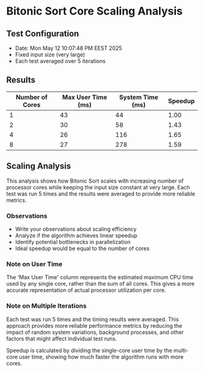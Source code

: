 # Bitonic Sort Core Scaling Analysis

## Test Configuration
- Date: Mon May 12 10:07:48 PM EEST 2025
- Fixed input size (very large)
- Each test averaged over 5 iterations

## Results

| Number of Cores | Max User Time (ms) | System Time (ms) | Speedup |
|-----------------|-------------------|------------------|---------|
| 1 | 43 | 44 | 1.00 |
| 2 | 30 | 58 | 1.43 |
| 4 | 26 | 116 | 1.65 |
| 8 | 27 | 278 | 1.59 |

## Scaling Analysis

This analysis shows how Bitonic Sort scales with increasing number of processor cores while keeping the input size constant at very large. Each test was run 5 times and the results were averaged to provide more reliable metrics.

### Observations

- Write your observations about scaling efficiency
- Analyze if the algorithm achieves linear speedup
- Identify potential bottlenecks in parallelization
- Ideal speedup would be equal to the number of cores

### Note on User Time

The 'Max User Time' column represents the estimated maximum CPU time used by any single core, rather than the sum of all cores. This gives a more accurate representation of actual processor utilization per core.

### Note on Multiple Iterations

Each test was run 5 times and the timing results were averaged. This approach provides more reliable performance metrics by reducing the impact of random system variations, background processes, and other factors that might affect individual test runs.

Speedup is calculated by dividing the single-core user time by the multi-core user time, showing how much faster the algorithm runs with more cores.

